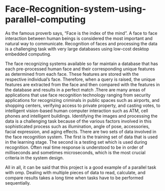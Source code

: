# Face-Recognition-system-using-parallel-computing
As the famous proverb says, “Face is the index of the mind”. A face to face interaction between human beings is considered the most important and natural way to communicate. Recognition of faces and processing the data is a challenging task with very large databases using low-cost desktop embedded computing.

The face recognizing systems available so far maintain a database that has each pre-processed human face and their corresponding unique features as determined from each face. These features are stored with the respective individual’s face. Therefore, when a query is raised, the unique features are extracted from the face and then compared with the features in the database and results in a perfect match .There are many areas of applications that use face recognition technology ranging from security applications for recognizing criminals in public spaces such as airports, and shopping centers, verifying access to private property, and casting votes, to intelligent vision-based human computer interaction such as ATM, cell phones and intelligent buildings. Identifying the images and processing the data is a challenging task because of the various factors involved in this sophisticated process such as illumination, angle of pose, accessories, facial expression, and aging effects. There are two sets of data involved in the face recognition system. The first is the training set of data that is used in the learning stage. The second is a testing set which is used during recognition. Often real time response is understood to be in order of milliseconds and sometimes microseconds, which is the most crucial criteria in the system design.

All in all, it can be said that this project is a good example of a parallel task with omp. Dealing with multiple pieces of data to read, calculate, and compare results takes a long time when tasks have to be performed sequentially.
